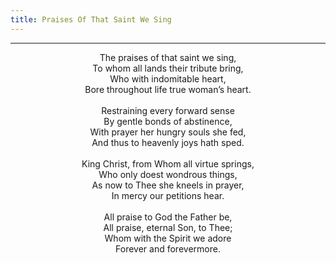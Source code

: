 ```yaml
---
title: Praises Of That Saint We Sing
---
```


---
<center>
The praises of that saint we sing,<br/>
To whom all lands their tribute bring,<br/>
Who with indomitable heart,<br/>
Bore throughout life true woman’s heart.<br/>
<br/>
Restraining every forward sense<br/>
By gentle bonds of abstinence,<br/>
With prayer her hungry souls she fed,<br/>
And thus to heavenly joys hath sped.<br/>
<br/>
King Christ, from Whom all virtue springs,<br/>
Who only doest wondrous things,<br/>
As now to Thee she kneels in prayer,<br/>
In mercy our petitions hear.<br/>
<br/>
All praise to God the Father be,<br/>
All praise, eternal Son, to Thee;<br/>
Whom with the Spirit we adore<br/>
Forever and forevermore.
</center>